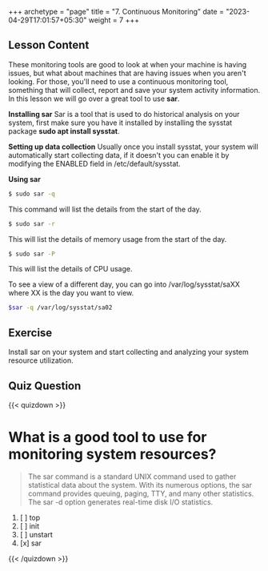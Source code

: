 +++
archetype = "page"
title = "7. Continuous Monitoring"
date = "2023-04-29T17:01:57+05:30"
weight = 7
+++

## Lesson Content

These monitoring tools are good to look at when your machine is having issues, but what about machines that are having issues when you aren't looking. For those, you'll need to use a continuous monitoring tool, something that will collect, report and save your system activity information. In this lesson we will go over a great tool to use **sar**.

**Installing sar**
Sar is a tool that is used to do historical analysis on your system, first make sure you have it installed by installing the sysstat package **sudo apt install sysstat**.

**Setting up data collection**
Usually once you install sysstat, your system will automatically start collecting data, if it doesn't you can enable it by modifying the ENABLED field in /etc/default/sysstat.

**Using sar**

```bash
$ sudo sar -q
```


This command will list the details from the start of the day.


```bash
$ sudo sar -r
```


This will list the details of memory usage from the start of the day.


```bash
$ sudo sar -P
```


This will list the details of CPU usage. 

To see a view of a different day, you can go into /var/log/sysstat/saXX where XX is the day you want to view. 


```bash
$sar -q /var/log/sysstat/sa02
```


## Exercise

Install sar on your system and start collecting and analyzing your system resource utilization.

## Quiz Question

{{< quizdown >}}

# What is a good tool to use for monitoring system resources?

> The sar command is a standard UNIX command used to gather statistical data about the system. With its numerous options, the sar command provides queuing, paging, TTY, and many other statistics. The sar -d option generates real-time disk I/O statistics.

1. [ ] top
2. [ ] init
3. [ ] unstart
4. [x] sar

{{< /quizdown >}}
